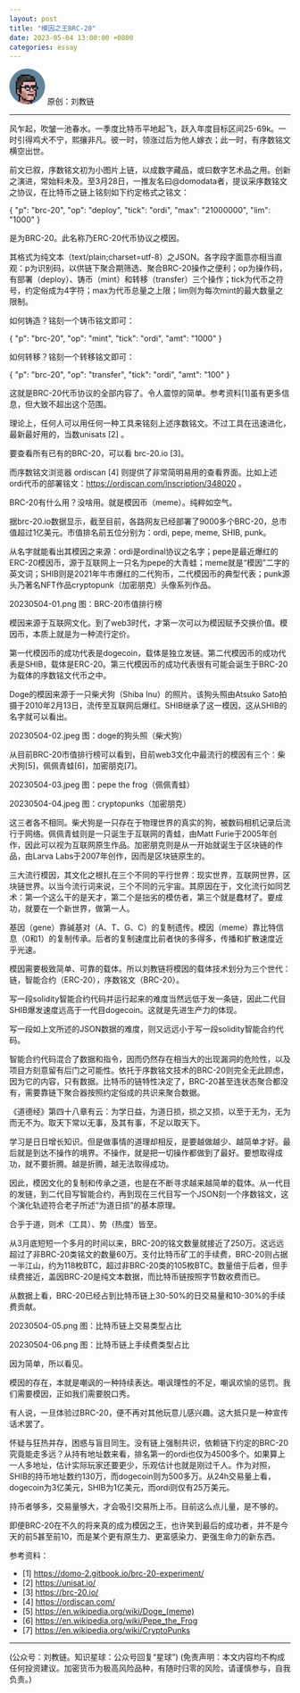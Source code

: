 ```yaml
---
layout: post
title: "模因之王BRC-20"
date: 2023-05-04 13:00:00 +0800
categories: essay
---
```


![](/images/ordinal-1835811752116542.png)
原创：刘教链

* * *

风乍起，吹皱一池春水。一季度比特币平地起飞，跃入年度目标区间25-69k。一时引得鸡犬不宁，熙攘非凡。彼一时，领涨过后为他人嫁衣；此一时，有序数铭文横空出世。

前文已叙，序数铭文初为小图片上链，以成数字藏品，或曰数字艺术品之用。创新之演进，常始料未及。至3月28日，一推友名曰@domodata者，提议采序数铭文之协议，在比特币之链上铭刻如下约定格式之铭文：

{
  "p": "brc-20",
  "op": "deploy",
  "tick": "ordi",
  "max": "21000000",
  "lim": "1000"
}

是为BRC-20。此名称乃ERC-20代币协议之模因。

其格式为纯文本（text/plain;charset=utf-8）之JSON。各字段字面意亦相当直观：p为识别码，以供链下聚合期筛选、聚合BRC-20操作之便利；op为操作码，有部署（deploy）、铸币（mint）和转移（transfer）三个操作；tick为代币之符号，约定俗成为4字符；max为代币总量之上限；lim则为每次mint的最大数量之限制。

如何铸造？铭刻一个铸币铭文即可：

{ 
  "p": "brc-20",
  "op": "mint",
  "tick": "ordi",
  "amt": "1000"
}

如何转移？铭刻一个转移铭文即可：

{ 
  "p": "brc-20",
  "op": "transfer",
  "tick": "ordi",
  "amt": "100"
}

这就是BRC-20代币协议的全部内容了。令人震惊的简单。参考资料[1]虽有更多信息，但大致不超出这个范围。

理论上，任何人可以用任何一种工具来铭刻上述序数铭文。不过工具在迅速进化，最新最好用的，当数unisats [2] 。

要查看所有已有的BRC-20，可以看 brc-20.io [3]。

而序数铭文浏览器 ordiscan [4] 则提供了非常简明易用的查看界面。比如上述ordi代币的部署铭文：https://ordiscan.com/inscription/348020 。

BRC-20有什么用？没啥用。就是模因币（meme）。纯粹如空气。

据brc-20.io数据显示，截至目前，各路网友已经部署了9000多个BRC-20，总市值超过1亿美元。市值排名前五位分别为：ordi, pepe, meme, SHIB, punk。

从名字就能看出其模因之来源：ordi是ordinal协议之名字；pepe是最近爆红的ERC-20模因币，源于互联网上一只名为pepe的大青蛙；meme就是“模因”二字的英文词；SHIB则是2021年牛市爆红的二代狗币，二代模因币的典型代表；punk源头乃著名NFT作品cryptopunk（加密朋克）头像系列作品。

20230504-01.png
图：BRC-20市值排行榜

模因来源于互联网文化。到了web3时代，才第一次可以为模因赋予交换价值。模因币，本质上就是为一种流行定价。

第一代模因币的成功代表是dogecoin，载体是独立发链。第二代模因币的成功代表是SHIB，载体是ERC-20。第三代模因币的成功代表很有可能会诞生于BRC-20为载体的序数铭文代币之中。

Doge的模因来源于一只柴犬狗（Shiba Inu）的照片。该狗头照由Atsuko Sato拍摄于2010年2月13日，流传至互联网后爆红。SHIB继承了这一模因，这从SHIB的名字就可以看出。

20230504-02.jpeg
图：doge的狗头照（柴犬狗）

从目前BRC-20市值排行榜可以看到，目前web3文化中最流行的模因有三个：柴犬狗[5]，佩佩青蛙[6]，加密朋克[7]。

20230504-03.jpeg
图：pepe the frog（佩佩青蛙）

20230504-04.jpeg
图：cryptopunks（加密朋克）

这三者各不相同。柴犬狗是一只存在于物理世界的真实的狗，被数码相机记录后流行于网络。佩佩青蛙则是一只诞生于互联网的青蛙，由Matt Furie于2005年创作，因此可以视为互联网原生作品。加密朋克则是从一开始就诞生于区块链的作品，由Larva Labs于2007年创作，因而是区块链原生的。

三大流行模因，其文化之根扎在三个不同的平行世界：现实世界，互联网世界，区块链世界。以当今流行词来说，三个不同的元宇宙。其原因在于，文化流行如同艺术：第一个这么干的是天才，第二个是拙劣的模仿者，第三个就是蠢材了。要成功，就要在一个新世界，做第一人。

基因（gene）靠碱基对（A、T、G、C）的复制遗传。模因（meme）靠比特信息（0和1）的复制传承。后者的复制速度比前者快的多得多，传播和扩散速度近乎光速。

模因需要极致简单、可靠的载体。所以刘教链将模因的载体技术划分为三个世代：链，智能合约（ERC-20），序数铭文（BRC-20）。

写一段solidity智能合约代码并运行起来的难度当然远低于发一条链，因此二代目SHIB爆发速度远高于一代目dogecoin。这就是先进生产力的体现。

写一段如上文所述的JSON数据的难度，则又远远小于写一段solidity智能合约代码。

智能合约代码混合了数据和指令，因而仍然存在相当大的出现漏洞的危险性，以及项目方刻意留有后门之可能性。依托于序数铭文技术的BRC-20则完全无此顾虑，因为它的内容，只有数据。比特币的链特性决定了，BRC-20甚至连状态聚合都没有，需要靠链下聚合器按照约定俗成的共识来聚合数据。

《道德经》第四十八章有云：为学日益，为道日损，损之又损，以至于无为，无为而无不为。取天下常以无事，及其有事，不足以取天下。

学习是日日增长知识。但是做事情的道理却相反，是要越做越少、越简单才好。最后就是到达不操作的境界。不操作，就是把一切操作都做到了最好。要想取得成功，就不要折腾。越是折腾，越无法取得成功。

因此，模因文化的复制和传承之道，也是在不断寻求越来越简单的载体。从一代目的发链，到二代目写智能合约，再到现在三代目写一个JSON刻一个序数铭文，这个演化轨迹符合老子所述“为道日损”的基本原理。

合乎于道，则术（工具）、势（热度）皆至。

从3月底短短一个多月的时间以来，BRC-20的铭文数量就接近了250万。这远远超过了非BRC-20类铭文的数量60万。支付比特币矿工的手续费，BRC-20则占据一半江山，约为118枚BTC，超过非BRC-20类的105枚BTC。数量倍于后者，但手续费接近，盖因BRC-20是纯文本数据，而比特币链按照字节数收费而已。

从数据上看，BRC-20已经占到比特币链上30-50%的日交易量和10-30%的手续费贡献。

20230504-05.png
图：比特币链上交易类型占比

20230504-06.png
图：比特币链上手续费类型占比

因为简单，所以看见。

模因的存在，本就是嘲讽的一种持续表达。嘲讽理性的不足，嘲讽欢愉的惩罚。我们需要模因，正如我们需要脱口秀。

有人说，一旦体验过BRC-20，便不再对其他玩意儿感兴趣。这大抵只是一种宣传话术罢了。

怀疑与狂热并存，困惑与盲目同生。没有链上强制共识，依赖链下约定的BRC-20究竟能走多远？从持有地址数来看，排名第一的ordi也仅为4500多个。如果算上一人多地址，估计实际玩家还要更少，乐观估计也就是刚过千人。作为对照，SHIB的持币地址数约130万，而dogecoin则为500多万。从24h交易量上看，dogecoin为3亿美元，SHIB为1亿美元，而ordi则仅有25万美元。

持币者够多，交易量够大，才会吸引交易所上币。目前这么点儿量，是不够的。

即便BRC-20在不久的将来真的成为模因之王，也许笑到最后的成功者，并不是今天的前5甚至前10，而是某个更有原生力、更富感染力、更强生命力的新东西。


参考资料：
- [1] https://domo-2.gitbook.io/brc-20-experiment/
- [2] https://unisat.io/
- [3] https://brc-20.io/
- [4] https://ordiscan.com/
- [5] https://en.wikipedia.org/wiki/Doge_(meme)
- [6] https://en.wikipedia.org/wiki/Pepe_the_Frog
- [7] https://en.wikipedia.org/wiki/CryptoPunks


* * *

(公众号：刘教链。知识星球：公众号回复“星球”)
(免责声明：本文内容均不构成任何投资建议。加密货币为极高风险品种，有随时归零的风险，请谨慎参与，自我负责。)
